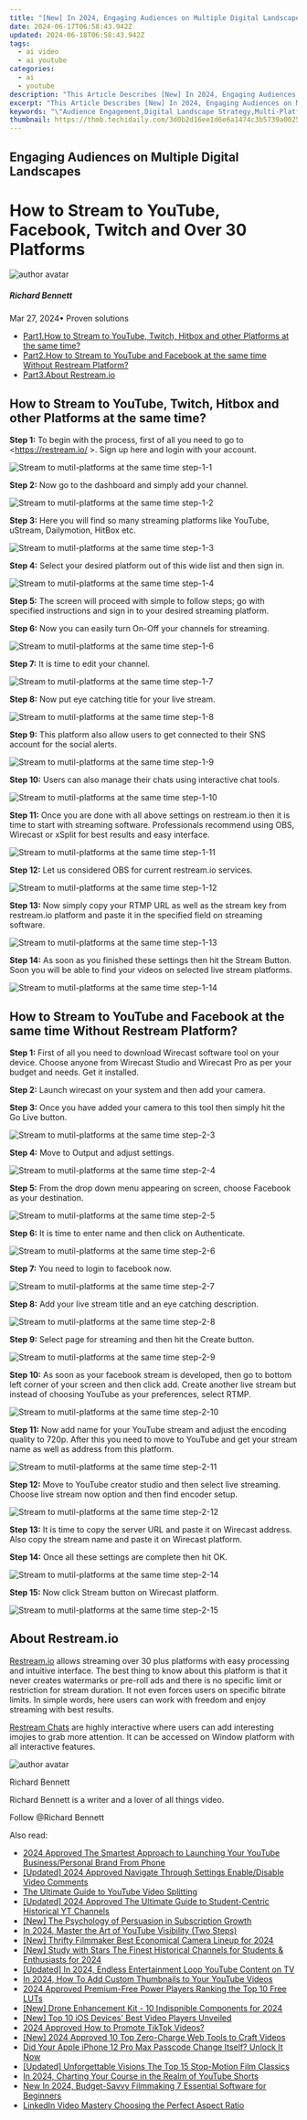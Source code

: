 ```yaml
---
title: "[New] In 2024, Engaging Audiences on Multiple Digital Landscapes"
date: 2024-06-17T06:58:43.942Z
updated: 2024-06-18T06:58:43.942Z
tags:
  - ai video
  - ai youtube
categories:
  - ai
  - youtube
description: "This Article Describes [New] In 2024, Engaging Audiences on Multiple Digital Landscapes"
excerpt: "This Article Describes [New] In 2024, Engaging Audiences on Multiple Digital Landscapes"
keywords: "\"Audience Engagement,Digital Landscape Strategy,Multi-Platform Interaction,Cross-Media Communication,Content Adaptability,Online Attention Capture,Digital Presence Expansion\""
thumbnail: https://thmb.techidaily.com/3d0b2d16ee1d6e6a1474c3b5739a00253bf279f4294e6c37548bb9b82e10821e.jpg
---
```


## Engaging Audiences on Multiple Digital Landscapes

# How to Stream to YouTube, Facebook, Twitch and Over 30 Platforms

![author avatar](https://images.wondershare.com/filmora/article-images/richard-bennett.jpg)

##### Richard Bennett

 Mar 27, 2024• Proven solutions

* [Part1.How to Stream to YouTube, Twitch, Hitbox and other Platforms at the same time?](#part1)
* [Part2.How to Stream to YouTube and Facebook at the same time Without Restream Platform?](#part2)
* [Part3.About Restream.io](#part3)

## How to Stream to YouTube, Twitch, Hitbox and other Platforms at the same time?

**Step 1:** To begin with the process, first of all you need to go to <<https://restream.io/> >. Sign up here and login with your account.

![Stream to mutil-platforms at the same time step-1-1](https://images.wondershare.com/filmora/article-images/step-1-1.jpg)

**Step 2:** Now go to the dashboard and simply add your channel.

![Stream to mutil-platforms at the same time step-1-2](https://images.wondershare.com/filmora/article-images/step-1-2.jpg)

**Step 3:** Here you will find so many streaming platforms like YouTube, uStream, Dailymotion, HitBox etc.

![Stream to mutil-platforms at the same time step-1-3](https://images.wondershare.com/filmora/article-images/step-1-3.jpg)

**Step 4:** Select your desired platform out of this wide list and then sign in.

![Stream to mutil-platforms at the same time step-1-4](https://images.wondershare.com/filmora/article-images/step-1-4.jpg)

**Step 5:** The screen will proceed with simple to follow steps; go with specified instructions and sign in to your desired streaming platform.

**Step 6:** Now you can easily turn On-Off your channels for streaming.

![Stream to mutil-platforms at the same time step-1-6](https://images.wondershare.com/filmora/article-images/step-1-6.jpg)

**Step 7:** It is time to edit your channel.

![Stream to mutil-platforms at the same time step-1-7](https://images.wondershare.com/filmora/article-images/step-1-7.jpg)

**Step 8:** Now put eye catching title for your live stream.

![Stream to mutil-platforms at the same time step-1-8](https://images.wondershare.com/filmora/article-images/step-1-8.jpg)

**Step 9:** This platform also allow users to get connected to their SNS account for the social alerts.

![Stream to mutil-platforms at the same time step-1-9](https://images.wondershare.com/filmora/article-images/step-1-9.jpg)

**Step 10:** Users can also manage their chats using interactive chat tools.

![Stream to mutil-platforms at the same time step-1-10](https://images.wondershare.com/filmora/article-images/step-1-10.jpg)

**Step 11:** Once you are done with all above settings on restream.io then it is time to start with streaming software. Professionals recommend using OBS, Wirecast or xSplit for best results and easy interface.

![Stream to mutil-platforms at the same time step-1-11](https://images.wondershare.com/filmora/article-images/step-1-11.jpg)

**Step 12:** Let us considered OBS for current restream.io services.

![Stream to mutil-platforms at the same time step-1-12](https://images.wondershare.com/filmora/article-images/step-1-12.jpg)

**Step 13:** Now simply copy your RTMP URL as well as the stream key from restream.io platform and paste it in the specified field on streaming software.

![Stream to mutil-platforms at the same time step-1-13](https://images.wondershare.com/filmora/article-images/step-1-13.jpg)

**Step 14:** As soon as you finished these settings then hit the Stream Button. Soon you will be able to find your videos on selected live stream platforms.

![Stream to mutil-platforms at the same time step-1-14](https://images.wondershare.com/filmora/article-images/step-1-14.jpg)

## How to Stream to YouTube and Facebook at the same time Without Restream Platform?

**Step 1:** First of all you need to download Wirecast software tool on your device. Choose anyone from Wirecast Studio and Wirecast Pro as per your budget and needs. Get it installed.

**Step 2:** Launch wirecast on your system and then add your camera.

**Step 3:** Once you have added your camera to this tool then simply hit the Go Live button.

![Stream to mutil-platforms at the same time step-2-3](https://images.wondershare.com/filmora/article-images/step-2-3.jpg)

**Step 4:** Move to Output and adjust settings.

![Stream to mutil-platforms at the same time step-2-4](https://images.wondershare.com/filmora/article-images/step-2-4.jpg)

**Step 5:** From the drop down menu appearing on screen, choose Facebook as your destination.

![Stream to mutil-platforms at the same time step-2-5](https://images.wondershare.com/filmora/article-images/step-2-5.jpg)

**Step 6:** It is time to enter name and then click on Authenticate.

![Stream to mutil-platforms at the same time step-2-6](https://images.wondershare.com/filmora/article-images/step-2-6.jpg)

**Step 7:** You need to login to facebook now.

![Stream to mutil-platforms at the same time step-2-7](https://images.wondershare.com/filmora/article-images/step-2-7.jpg)

**Step 8:** Add your live stream title and an eye catching description.

![Stream to mutil-platforms at the same time step-2-8](https://images.wondershare.com/filmora/article-images/step-2-8.jpg)

**Step 9:** Select page for streaming and then hit the Create button.

![Stream to mutil-platforms at the same time step-2-9](https://images.wondershare.com/filmora/article-images/step-2-9.jpg)

**Step 10:** As soon as your facebook stream is developed, then go to bottom left corner of your screen and then click add. Create another live stream but instead of choosing YouTube as your preferences, select RTMP.

![Stream to mutil-platforms at the same time step-2-10](https://images.wondershare.com/filmora/article-images/step-2-10.jpg)

**Step 11:** Now add name for your YouTube stream and adjust the encoding quality to 720p. After this you need to move to YouTube and get your stream name as well as address from this platform.

![Stream to mutil-platforms at the same time step-2-11](https://images.wondershare.com/filmora/article-images/step-2-11.jpg)

**Step 12:** Move to YouTube creator studio and then select live streaming. Choose live stream now option and then find encoder setup.

![Stream to mutil-platforms at the same time step-2-12](https://images.wondershare.com/filmora/article-images/step-2-12.jpg)

**Step 13:** It is time to copy the server URL and paste it on Wirecast address. Also copy the stream name and paste it on Wirecast platform.

**Step 14:** Once all these settings are complete then hit OK.

![Stream to mutil-platforms at the same time step-2-14](https://images.wondershare.com/filmora/article-images/step-2-14.jpg)

**Step 15:** Now click Stream button on Wirecast platform.

![Stream to mutil-platforms at the same time step-2-15](https://images.wondershare.com/filmora/article-images/step-2-15.jpg)

## About Restream.io

[Restream.io](https://restream.io/) allows streaming over 30 plus platforms with easy processing and intuitive interface. The best thing to know about this platform is that it never creates watermarks or pre-roll ads and there is no specific limit or restriction for stream duration. It not even forces users on specific bitrate limits. In simple words, here users can work with freedom and enjoy streaming with best results.

[Restream Chats](https://restream.io/chat) are highly interactive where users can add interesting imojies to grab more attention. It can be accessed on Window platform with all interactive features.

![author avatar](https://images.wondershare.com/filmora/article-images/richard-bennett.jpg)

Richard Bennett

Richard Bennett is a writer and a lover of all things video.

Follow @Richard Bennett


<ins class="adsbygoogle"
     style="display:block"
     data-ad-format="autorelaxed"
     data-ad-client="ca-pub-7571918770474297"
     data-ad-slot="1223367746"></ins>



<ins class="adsbygoogle"
     style="display:block"
     data-ad-client="ca-pub-7571918770474297"
     data-ad-slot="8358498916"
     data-ad-format="auto"
     data-full-width-responsive="true"></ins>

<span class="atpl-alsoreadstyle">Also read:</span>
<div><ul>
<li><a href="https://youtube-webster.techidaily.com/approved-the-smartest-approach-to-launching-your-youtube-businesspersonal-brand-from-phone/"><u>2024 Approved  The Smartest Approach to Launching Your YouTube Business/Personal Brand From Phone</u></a></li>
<li><a href="https://youtube-webster.techidaily.com/ed-2024-approved-navigate-through-settings-enabledisable-video-comments/"><u>[Updated] 2024 Approved  Navigate Through Settings  Enable/Disable Video Comments</u></a></li>
<li><a href="https://youtube-webster.techidaily.com/ltimate-guide-to-youtube-video-splitting/"><u>The Ultimate Guide to YouTube Video Splitting</u></a></li>
<li><a href="https://youtube-webster.techidaily.com/ed-2024-approved-the-ultimate-guide-to-student-centric-historical-yt-channels/"><u>[Updated] 2024 Approved  The Ultimate Guide to Student-Centric Historical YT Channels</u></a></li>
<li><a href="https://youtube-webster.techidaily.com/he-psychology-of-persuasion-in-subscription-growth/"><u>[New] The Psychology of Persuasion in Subscription Growth</u></a></li>
<li><a href="https://youtube-webster.techidaily.com/24-master-the-art-of-youtube-visibility-two-steps/"><u>In 2024, Master the Art of YouTube Visibility (Two Steps)</u></a></li>
<li><a href="https://youtube-webster.techidaily.com/hrifty-filmmaker-best-economical-camera-lineup-for-2024/"><u>[New] Thrifty Filmmaker  Best Economical Camera Lineup for 2024</u></a></li>
<li><a href="https://youtube-webster.techidaily.com/tudy-with-stars-the-finest-historical-channels-for-students-and-enthusiasts-for-2024/"><u>[New] Study with Stars  The Finest Historical Channels for Students & Enthusiasts for 2024</u></a></li>
<li><a href="https://youtube-webster.techidaily.com/ed-in-2024-endless-entertainment-loop-youtube-content-on-tv/"><u>[Updated] In 2024, Endless Entertainment  Loop YouTube Content on TV</u></a></li>
<li><a href="https://youtube-webster.techidaily.com/24-how-to-add-custom-thumbnails-to-your-youtube-videos/"><u>In 2024, How To Add Custom Thumbnails to Your YouTube Videos</u></a></li>
<li><a href="https://extra-approaches.techidaily.com/2024-approved-premium-free-power-players-ranking-the-top-10-free-luts/"><u>2024 Approved  Premium-Free Power Players  Ranking the Top 10 Free LUTs</u></a></li>
<li><a href="https://vp-tips.techidaily.com/new-drone-enhancement-kit-10-indispnible-components-for-2024/"><u>[New] Drone Enhancement Kit - 10 Indispnible Components for 2024</u></a></li>
<li><a href="https://article-posts.techidaily.com/new-top-10-ios-devices-best-video-players-unveiled/"><u>[New] Top 10 iOS Devices' Best Video Players Unveiled</u></a></li>
<li><a href="https://ai-voice-clone.techidaily.com/2024-approved-how-to-promote-tiktok-videos/"><u>2024 Approved How to Promote TikTok Videos?</u></a></li>
<li><a href="https://facebook-video-share.techidaily.com/new-2024-approved-10-top-zero-charge-web-tools-to-craft-videos/"><u>[New] 2024 Approved  10 Top Zero-Charge Web Tools to Craft Videos</u></a></li>
<li><a href="https://ios-unlock.techidaily.com/did-your-apple-iphone-12-pro-max-passcode-change-itself-unlock-it-now-by-drfone-ios/"><u>Did Your Apple iPhone 12 Pro Max Passcode Change Itself? Unlock It Now</u></a></li>
<li><a href="https://some-guidance.techidaily.com/updated-unforgettable-visions-the-top-15-stop-motion-film-classics/"><u>[Updated] Unforgettable Visions  The Top 15 Stop-Motion Film Classics</u></a></li>
<li><a href="https://youtube-videos.techidaily.com/in-2024-charting-your-course-in-the-realm-of-youtube-shorts/"><u>In 2024, Charting Your Course in the Realm of YouTube Shorts</u></a></li>
<li><a href="https://ai-video-tools.techidaily.com/new-in-2024-budget-savvy-filmmaking-7-essential-software-for-beginners/"><u>New In 2024, Budget-Savvy Filmmaking 7 Essential Software for Beginners</u></a></li>
<li><a href="https://ai-driven-video-production.techidaily.com/linkedin-video-mastery-choosing-the-perfect-aspect-ratio/"><u>LinkedIn Video Mastery Choosing the Perfect Aspect Ratio</u></a></li>
</ul></div>
